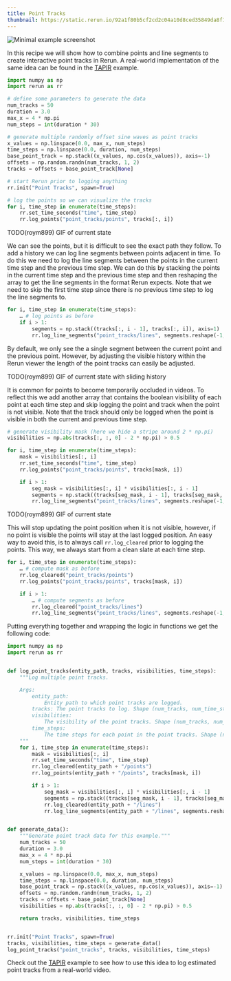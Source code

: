 ```yaml
---
title: Point Tracks
thumbnail: https://static.rerun.io/92a1f80b5cf2cd2c04a10d8ced35849da8f1c0ed_minimal_480w.png
---
```


<picture>
  <source media="(max-width: 480px)" srcset="https://static.rerun.io/92a1f80b5cf2cd2c04a10d8ced35849da8f1c0ed_minimal_480w.png">
  <source media="(max-width: 768px)" srcset="https://static.rerun.io/d78037f2306ed02505859adbae9f72d4ab2945d1_minimal_768w.png">
  <source media="(max-width: 1024px)" srcset="https://static.rerun.io/cf926c580c8ca8b39fd844f6adf4b19972b5111e_minimal_1024w.png">
  <source media="(max-width: 1200px)" srcset="https://static.rerun.io/8f03efd9e918f43b5e6d9257d0f1a3cb962b3889_minimal_1200w.png">
  <img src="https://static.rerun.io/0e47ac513ab25d56cf2b493128097d499a07e5e8_minimal_full.png" alt="Minimal example screenshot">
</picture>

In this recipe we will show how to combine points and line segments to create interactive point tracks in Rerun. A real-world implementation of the same idea can be found in the [TAPIR](/examples/paper-visualizations/tapir) example.

```python
import numpy as np
import rerun as rr

# define some parameters to generate the data
num_tracks = 50
duration = 3.0
max_x = 4 * np.pi
num_steps = int(duration * 30)

# generate multiple randomly offset sine waves as point tracks
x_values = np.linspace(0.0, max_x, num_steps)
time_steps = np.linspace(0.0, duration, num_steps)
base_point_track = np.stack((x_values, np.cos(x_values)), axis=-1)
offsets = np.random.randn(num_tracks, 1, 2)
tracks = offsets + base_point_track[None]

# start Rerun prior to logging anything
rr.init("Point Tracks", spawn=True)

# log the points so we can visualize the tracks
for i, time_step in enumerate(time_steps):
    rr.set_time_seconds("time", time_step)
    rr.log_points("point_tracks/points", tracks[:, i])
```
TODO(roym899) GIF of current state

We can see the points, but it is difficult to see the exact path they follow. To add a history we can log line segments between points adjacent in time. To do this we need to log the line segments between the points in the current time step and the previous time step. We can do this by stacking the points in the current time step and the previous time step and then reshaping the array to get the line segments in the format Rerun expects. Note that we need to skip the first time step since there is no previous time step to log the line segments to.
```python
for i, time_step in enumerate(time_steps):
    … # log points as before
    if i > 1:
        segments = np.stack((tracks[:, i - 1], tracks[:, i]), axis=1)
        rr.log_line_segments("point_tracks/lines", segments.reshape(-1, 2))
```
By default, we only see the a single segment between the current point and the previous point. However, by adjusting the visible history within the Rerun viewer the length of the point tracks can easily be adjusted.

TODO(roym899) GIF of current state with sliding history

It is common for points to become temporarily occluded in videos. To reflect this we add another array that contains the boolean visibility of each point at each time step and skip logging the point and track when the point is not visible. Note that the track should only be logged when the point is visible in both the current and previous time step.
```python
# generate visibility mask (here we hide a stripe around 2 * np.pi)
visibilities = np.abs(tracks[:, :, 0] - 2 * np.pi) > 0.5

for i, time_step in enumerate(time_steps):
    mask = visibilities[:, i]
    rr.set_time_seconds("time", time_step)
    rr.log_points("point_tracks/points", tracks[mask, i])

    if i > 1:
        seg_mask = visibilities[:, i] * visibilities[:, i - 1]
        segments = np.stack((tracks[seg_mask, i - 1], tracks[seg_mask, i]), axis=1)
        rr.log_line_segments("point_tracks/lines", segments.reshape(-1, 2))
```
TODO(roym899) GIF of current state

This will stop updating the point position when it is not visible, however, if no point is visible the points will stay at the last logged position. An easy way to avoid this, is to always call `rr.log_cleared` prior to logging the points. This way, we always start from a clean slate at each time step.

```python
for i, time_step in enumerate(time_steps):
    … # compute mask as before
    rr.log_cleared("point_tracks/points")
    rr.log_points("point_tracks/points", tracks[mask, i])

    if i > 1:
        … # compute segments as before
        rr.log_cleared("point_tracks/lines")
        rr.log_line_segments("point_tracks/lines", segments.reshape(-1, 2))
```

<!-- Add this once log_line_segments supports multiple colors (otherwise need ugly workaround)

To keep track of each point it can be useful to assign a unique color to each point track. In this example, we use matplotlib's colormap to generate a color for each point track based on the initial point position. We then use the color to set the color of the point and the line segment. Note that we use the same color for the point and the line segment to make it clear that they belong to the same point track.
```python

```
TODO(roym899) GIF of current state -->

Putting everything together and wrapping the logic in functions we get the following code:
```python
import numpy as np
import rerun as rr


def log_point_tracks(entity_path, tracks, visibilities, time_steps):
    """Log multiple point tracks.

    Args:
        entity_path:
            Entity path to which point tracks are logged.
        tracks: The point tracks to log. Shape (num_tracks, num_time_steps, 2 or 3).
        visibilities:
            The visibility of the point tracks. Shape (num_tracks, num_time_steps).
        time_steps:
            The time steps for each point in the point tracks. Shape (num_time_steps,).
    """
    for i, time_step in enumerate(time_steps):
        mask = visibilities[:, i]
        rr.set_time_seconds("time", time_step)
        rr.log_cleared(entity_path + "/points")
        rr.log_points(entity_path + "/points", tracks[mask, i])

        if i > 1:
            seg_mask = visibilities[:, i] * visibilities[:, i - 1]
            segments = np.stack((tracks[seg_mask, i - 1], tracks[seg_mask, i]), axis=1)
            rr.log_cleared(entity_path + "/lines")
            rr.log_line_segments(entity_path + "/lines", segments.reshape(-1, 2))


def generate_data():
    """Generate point track data for this example."""
    num_tracks = 50
    duration = 3.0
    max_x = 4 * np.pi
    num_steps = int(duration * 30)

    x_values = np.linspace(0.0, max_x, num_steps)
    time_steps = np.linspace(0.0, duration, num_steps)
    base_point_track = np.stack((x_values, np.cos(x_values)), axis=-1)
    offsets = np.random.randn(num_tracks, 1, 2)
    tracks = offsets + base_point_track[None]
    visibilities = np.abs(tracks[:, :, 0] - 2 * np.pi) > 0.5

    return tracks, visibilities, time_steps


rr.init("Point Tracks", spawn=True)
tracks, visibilities, time_steps = generate_data()
log_point_tracks("point_tracks", tracks, visibilities, time_steps)
```
Check out the [TAPIR](/examples/paper-visualizations/tapir) example to see how to use this idea to log estimated point tracks from a real-world video.
